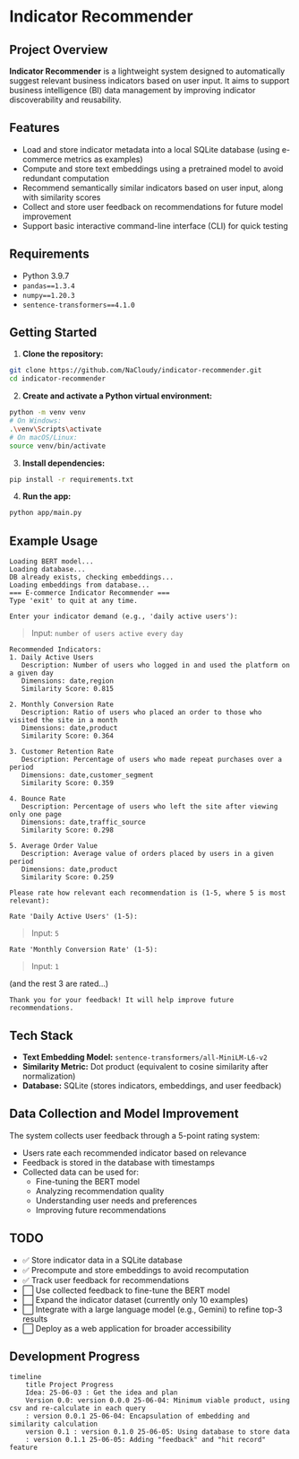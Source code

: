 # Indicator Recommender

## Project Overview

**Indicator Recommender** is a lightweight system designed to automatically suggest relevant business indicators based on user input. It aims to support business intelligence (BI) data management by improving indicator discoverability and reusability.

## Features

- Load and store indicator metadata into a local SQLite database (using e-commerce metrics as examples)
- Compute and store text embeddings using a pretrained model to avoid redundant computation
- Recommend semantically similar indicators based on user input, along with similarity scores
- Collect and store user feedback on recommendations for future model improvement
- Support basic interactive command-line interface (CLI) for quick testing

## Requirements

- Python 3.9.7
- `pandas==1.3.4`
- `numpy==1.20.3`
- `sentence-transformers==4.1.0`

## Getting Started

1. **Clone the repository:**

```bash
git clone https://github.com/NaCloudy/indicator-recommender.git
cd indicator-recommender
```

2. **Create and activate a Python virtual environment:**

```bash
python -m venv venv
# On Windows:
.\venv\Scripts\activate
# On macOS/Linux:
source venv/bin/activate
```

3. **Install dependencies:**

```bash
pip install -r requirements.txt
```

4. **Run the app:**

```bash
python app/main.py
```

## Example Usage

```text
Loading BERT model...
Loading database...
DB already exists, checking embeddings...
Loading embeddings from database...
=== E-commerce Indicator Recommender ===
Type 'exit' to quit at any time.

Enter your indicator demand (e.g., 'daily active users'):
```

> Input: `number of users active every day`

```text
Recommended Indicators:
1. Daily Active Users
   Description: Number of users who logged in and used the platform on a given day
   Dimensions: date,region
   Similarity Score: 0.815

2. Monthly Conversion Rate
   Description: Ratio of users who placed an order to those who visited the site in a month
   Dimensions: date,product
   Similarity Score: 0.364

3. Customer Retention Rate
   Description: Percentage of users who made repeat purchases over a period
   Dimensions: date,customer_segment
   Similarity Score: 0.359

4. Bounce Rate
   Description: Percentage of users who left the site after viewing only one page
   Dimensions: date,traffic_source
   Similarity Score: 0.298

5. Average Order Value
   Description: Average value of orders placed by users in a given period
   Dimensions: date,product
   Similarity Score: 0.259

Please rate how relevant each recommendation is (1-5, where 5 is most relevant):

Rate 'Daily Active Users' (1-5):
```

> Input: `5`

```
Rate 'Monthly Conversion Rate' (1-5):
```

> Input: `1`

(and the rest 3 are rated...)

```
Thank you for your feedback! It will help improve future recommendations.
```

## Tech Stack

- **Text Embedding Model:** `sentence-transformers/all-MiniLM-L6-v2`
- **Similarity Metric:** Dot product (equivalent to cosine similarity after normalization)
- **Database:** SQLite (stores indicators, embeddings, and user feedback)

## Data Collection and Model Improvement

The system collects user feedback through a 5-point rating system:

- Users rate each recommended indicator based on relevance
- Feedback is stored in the database with timestamps
- Collected data can be used for:
  - Fine-tuning the BERT model
  - Analyzing recommendation quality
  - Understanding user needs and preferences
  - Improving future recommendations

## TODO

- ✅ Store indicator data in a SQLite database
- ✅ Precompute and store embeddings to avoid recomputation
- ✅ Track user feedback for recommendations
- ⬜ Use collected feedback to fine-tune the BERT model
- ⬜ Expand the indicator dataset (currently only 10 examples)
- ⬜ Integrate with a large language model (e.g., Gemini) to refine top-3 results
- ⬜ Deploy as a web application for broader accessibility

## Development Progress

```mermaid
timeline
    title Project Progress
    Idea: 25-06-03 : Get the idea and plan
    Version 0.0: version 0.0.0 25-06-04: Minimum viable product, using csv and re-calculate in each query 
    : version 0.0.1 25-06-04: Encapsulation of embedding and similarity calculation
    version 0.1 : version 0.1.0 25-06-05: Using database to store data
    : version 0.1.1 25-06-05: Adding "feedback" and "hit record" feature
```

